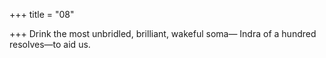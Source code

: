 +++
title = "08"

+++
Drink the most unbridled, brilliant, wakeful soma—
Indra of a hundred resolves—to aid us.